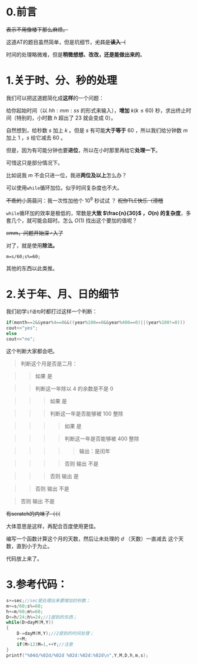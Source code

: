 # 0.前言

~~表示不用像楼下那么麻烦。~~

这道AT的题目虽然简单，但是坑细节，~~尤其是**读入**（~~

时间的处理略微难，但是**稍微想想、改改，还是能做出来的**。

# 1.关于时、分、秒的处理

我们可以把这道题简化成**这样**的一个问题：

给你起始时间（以 $hh:mm:ss$ 的形式来输入），**增加** $k(k\leq 60)$ 秒，求出终止时间（特别的，小时数 $h$ 超出了 $23$ 就会变成 $0$）。

自然想到，给秒数 $s$ 加上 $k$ 。但是 $s$ 有可能**大于等于** $60$ ，所以我们给分钟数 $m$ 加上 $1$ ，$s$ 给它减去 $60$ 。

但是，因为有可能分钟也要**进位**，所以在小时那里再给它**处理一下**。

可惜这只是部分情况下。

比如说我 $m$ 不会只进一位，我进**两位及以上**怎么办？

可以使用`while`循环加位。似乎时间复杂度也不大。

~~不乖的~~小蒟蒻问：我一次性加他个 $10^9$ 秒试试 ？ ~~祝你TLE快乐（滑稽~~

`while`循环加的效率是极低的，常数是**大致 $\frac{n}{30}$ ，$O(n)$ 的复杂度**，多套几个，就可能会超时。怎么 $O(1)$ 找出这个要加的值呢？

~~emm，问题开始深♂入了~~

对了，就是使用**除法。** 

`m=s/60;s%=60;`

其他的东西以此类推。

# 2.关于年、月、日的细节

我们初学`if语句`时都打过这样一个判断：

```cpp
if(month==2&&year%4==0&&((year%100==0&&year%400==0)||(year%100!=0)))
cout<<"yes";
else 
cout<<"no";
```

这个判断大家都会吧。

>判断这个月是否是二月：

>>如果 是

>>判断这一年除以 $4$ 的余数是不是 $0$ 

>>>如果 是

>>>判断这一年是否能够被 $100$ 整除

>>>> 如果 是

>>>> 判断这一年是否能够被 $400$ 整除

>>>>> 输出：是闰年

>>>> 否则 输出 不是

>>>否则 输出 是

>>否则 输出 不是

>否则 输出 不是

~~有scratch的内味了（（（~~

大体意思是这样，再配合百度使用更佳。

编写一个函数计算这个月的天数，然后让未处理的 $d$ （天数）一直减去 这个天数，直到小于为止。

代码放上来了。

# 3.参考代码：

```cpp
s+=sec;//sec是处理出来要增加的秒数；
m+=s/60;s%=60;
h+=m/60;m%=60;
D+=h/24;h%=24;//1提到的东西；
while(D>dayM(M,Y))
{
	D-=dayM(M,Y);//2提到的时间处理；
	++M;
	if(M>12)M=1,++Y;//注意
}
printf("%04d/%02d/%02d %02d:%02d:%02d\n",Y,M,D,h,m,s);
```
